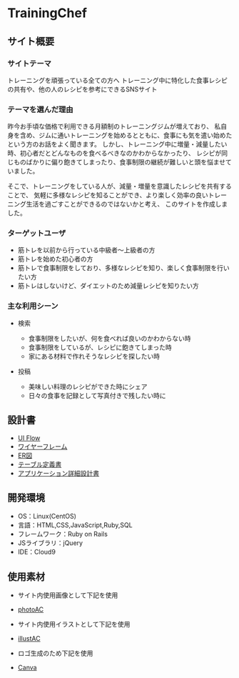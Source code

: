 # TrainingChef

## サイト概要
### サイトテーマ
トレーニングを頑張っている全ての方へ
トレーニング中に特化した食事レシピの共有や、他の人のレシピを参考にできるSNSサイト

### テーマを選んだ理由
昨今お手頃な価格で利用できる月額制のトレーニングジムが増えており、
私自身を含め、ジムに通いトレーニングを始めるとともに、食事にも気を遣い始めたという方のお話をよく聞きます。
しかし、トレーニング中に増量・減量したい時、初心者だとどんなものを食べるべきなのかわからなかったり、
レシピが同じものばかりに偏り飽きてしまったり、食事制限の継続が難しいと頭を悩ませていました。

そこで、トレーニングをしている人が、減量・増量を意識したレシピを共有することで、
気軽に多様なレシピを知ることができ、より楽しく効率の良いトレーニング生活を過ごすことができるのではないかと考え、
このサイトを作成しました。

### ターゲットユーザ
* 筋トレを以前から行っている中級者〜上級者の方
* 筋トレを始めた初心者の方
* 筋トレで食事制限をしており、多様なレシピを知り、楽しく食事制限を行いたい方
* 筋トレはしないけど、ダイエットのため減量レシピを知りたい方

### 主な利用シーン
* 検索
  - 食事制限をしたいが、何を食べれば良いのかわからない時
  - 食事制限をしているが、レシピに飽きてしまった時
  - 家にある材料で作れそうなレシピを探したい時

* 投稿
  - 美味しい料理のレシピができた時にシェア
  - 日々の食事を記録として写真付きで残したい時に

## 設計書
* [UI Flow](https://drive.google.com/file/d/180n_3D25G3BiaoRHhZrmSECkynWIPwjI/view?usp=sharing)
* [ワイヤーフレーム](https://drive.google.com/file/d/17fjoO4_pqjBmFgQqpdQpM-FQzqozQorl/view?usp=sharing)
* [ER図](https://drive.google.com/file/d/112zX3ySb-2k5sBACPQQWkGyLe-JGa0M5/view?usp=sharing)
* [テーブル定義書](https://docs.google.com/spreadsheets/d/14O7uoumOwhgBLsISg-RglsW1mpksbCcJn05eacjLYfs/edit?usp=sharing)
* [アプリケーション詳細設計書](https://docs.google.com/spreadsheets/d/1BDkxsfVc8k2xkV8PSZ_4Qx4dOJWOaRrc1LAxsMTRwOk/edit?usp=sharing)

## 開発環境
- OS：Linux(CentOS)
- 言語：HTML,CSS,JavaScript,Ruby,SQL
- フレームワーク：Ruby on Rails
- JSライブラリ：jQuery
- IDE：Cloud9

## 使用素材
* サイト内使用画像として下記を使用
 - [photoAC](https://www.photo-ac.com/)
* サイト内使用イラストとして下記を使用
 - [illustAC](https://www.ac-illust.com/)
* ロゴ生成のため下記を使用
 - [Canva](https://www.canva.com/)